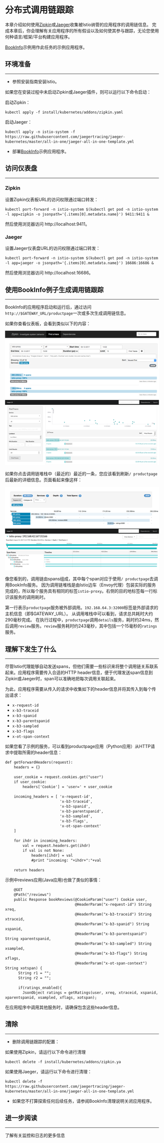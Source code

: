 # 分布式调用链跟踪

本章介绍如何使用[Zipkin](http://zipkin.io)或[Jaeger](https://uber.github.io/jaeger/)收集被Istio纳管的应用程序的调用链信息。 完成本章后，你会理解有关应用程序的所有假设以及如何使其参与跟踪，无论您使用何种语言/框架/平台构建应用程序。

[BookInfo](https://istio.io/docs/guides/bookinfo.html)示例用作此任务的示例应用程序。

## 环境准备
---

- 参照安装指南安装Istio。

如果您在安装过程中未启动Zipkin或Jaeger插件，则可以运行以下命令启动：

启动Zipkin：
  
```
kubectl apply -f install/kubernetes/addons/zipkin.yaml
```

启动Jaeger：
  
```
kubectl apply -n istio-system -f https://raw.githubusercontent.com/jaegertracing/jaeger-kubernetes/master/all-in-one/jaeger-all-in-one-template.yml
```

- 部署[BookInfo](https://istio.io/docs/guides/bookinfo.html)示例应用程序。

## 访问仪表盘
---

### Zipkin

设置Zipkin仪表板URL的访问权限通过端口转发：
  
```
kubectl port-forward -n istio-system $(kubectl get pod -n istio-system -l app=zipkin -o jsonpath='{.items[0].metadata.name}') 9411:9411 &
```

然后使用浏览器访问 http://localhost:9411。
  
### Jaeger

设置Jaeger仪表盘URL的访问权限通过端口转发：
  
```
kubectl port-forward -n istio-system $(kubectl get pod -n istio-system -l app=jaeger -o jsonpath='{.items[0].metadata.name}') 16686:16686 &
```

然后使用浏览器访问 http://localhost:16686。

## 使用BookInfo例子生成调用链跟踪
---

BookInfo的应用程序启动和运行后，通过访问```http://$GATEWAY_URL/productpage```一次或多次生成调用链信息。

如果你查看仪表板，会看到类似以下的内容：

<img src="../img/zipkin_dashboard.png" alt="zipkin dashboard"></img>
<img src="../img/jaeger_dashboard.png" alt="jaeger dashboard"></img>

如果你点击调用链堆栈中（最近的）最近的一条，您应该看到刷新```/ productpage```后最新的详细信息。页面看起来像这样：

<img src="../img/zipkin_span.png" alt="Zipkin Trace View"></img>
<img src="../img/jaeger_trace.png" alt="Jaeger Trace View"></img>

像您看到的，调用链由spans组成，其中每个span对应于使用```/ productpage```去调用BookInfo服务。 因为调用链堆栈是由Istio边车（Envoy代理）包装实际的服务完成的，所以每个服务具有相同的标签```istio-proxy```。右侧的目的地标签每一行标识该服务的调用耗时。

第一行表示```productpage```服务被外部调用。```192.168.64.3:32000```标签是外部请求的主机信息（即$GATEWAY_URL）。 从调用堆栈中可以看到，请求总共耗时大约290毫秒完成。 在执行过程中，```productpage```调用```details```服务，耗时约24ms，然后调用```review```服务。```review```服务耗时约243毫秒，其中包括一个15毫秒的```ratings```服务。

## 理解下发生了什么
---

尽管Istio代理能够自动发送spans，但他们需要一些标识来将整个调用链关系联系起来。应用程序需要传入合适的HTTP header信息，便于代理发送span信息到Zipkin或Jaeger时，span可以准确地把每次调用关联起来。

为此，应用程序需要从传入的请求中收集如下的header信息并将其传入到每个传出请求：

- ```x-request-id```
- ```x-b3-traceid```
- ```x-b3-spanid```
- ```x-b3-parentspanid```
- ```x-b3-sampled```
- ```x-b3-flags```
- ```x-ot-span-context```

如果您看了示例的服务，可以看到productpage应用（Python应用）从HTTP请求中提取所需的header信息：

<pre><code>def getForwardHeaders(request):
    headers = {}

    user_cookie = request.cookies.get("user")
    if user_cookie:
        headers['Cookie'] = 'user=' + user_cookie

    incoming_headers = [ 'x-request-id',
                         'x-b3-traceid',
                         'x-b3-spanid',
                         'x-b3-parentspanid',
                         'x-b3-sampled',
                         'x-b3-flags',
                         'x-ot-span-context'
    ]

    for ihdr in incoming_headers:
        val = request.headers.get(ihdr)
        if val is not None:
            headers[ihdr] = val
            #print "incoming: "+ihdr+":"+val

    return headers
</code></pre>

示例中reviews应用(Java应用)也做了类似的事情：

<pre><code>    @GET
    @Path("/reviews")
    public Response bookReviews(@CookieParam("user") Cookie user,
                                @HeaderParam("x-request-id") String xreq,
                                @HeaderParam("x-b3-traceid") String xtraceid,
                                @HeaderParam("x-b3-spanid") String xspanid,
                                @HeaderParam("x-b3-parentspanid") String xparentspanid,
                                @HeaderParam("x-b3-sampled") String xsampled,
                                @HeaderParam("x-b3-flags") String xflags,
                                @HeaderParam("x-ot-span-context") String xotspan) {
      String r1 = "";
      String r2 = "";

      if(ratings_enabled){
        JsonObject ratings = getRatings(user, xreq, xtraceid, xspanid, xparentspanid, xsampled, xflags, xotspan);</pre></code>
在应用程序中调用其他服务时，请确保包含这些header信息。

## 清除
---

- 删除调用链跟踪的配置：

如果使用Zipkin，请运行以下命令进行清理

<pre><code>kubectl delete -f install/kubernetes/addons/zipkin.ya</pre></code>

如果使用Jaeger，请运行以下命令进行清理：

<pre><code>kubectl delete -f https://raw.githubusercontent.com/jaegertracing/jaeger-kubernetes/master/all-in-one/jaeger-all-in-one-template.yml</pre></code>

- 如果您不打算探索任何后续任务，请参阅BookInfo清理说明关闭应用程序。

## 进一步阅读
---
了解有关监控和日志的更多信息








